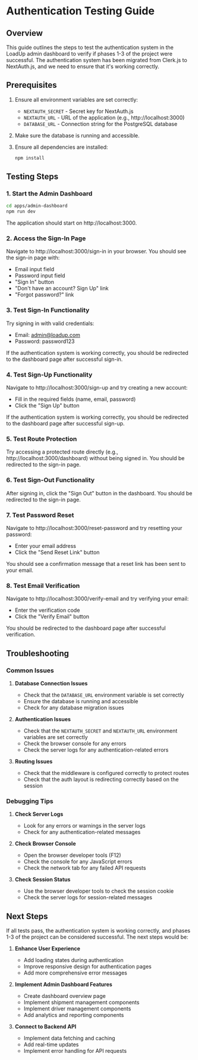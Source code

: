# Authentication Testing Guide

## Overview

This guide outlines the steps to test the authentication system in the LoadUp admin dashboard to verify if phases 1-3 of the project were successful. The authentication system has been migrated from Clerk.js to NextAuth.js, and we need to ensure that it's working correctly.

## Prerequisites

1. Ensure all environment variables are set correctly:
   - `NEXTAUTH_SECRET` - Secret key for NextAuth.js
   - `NEXTAUTH_URL` - URL of the application (e.g., http://localhost:3000)
   - `DATABASE_URL` - Connection string for the PostgreSQL database

2. Make sure the database is running and accessible.

3. Ensure all dependencies are installed:
   ```bash
   npm install
   ```

## Testing Steps

### 1. Start the Admin Dashboard

```bash
cd apps/admin-dashboard
npm run dev
```

The application should start on http://localhost:3000.

### 2. Access the Sign-In Page

Navigate to http://localhost:3000/sign-in in your browser. You should see the sign-in page with:
- Email input field
- Password input field
- "Sign In" button
- "Don't have an account? Sign Up" link
- "Forgot password?" link

### 3. Test Sign-In Functionality

Try signing in with valid credentials:
- Email: admin@loadup.com
- Password: password123

If the authentication system is working correctly, you should be redirected to the dashboard page after successful sign-in.

### 4. Test Sign-Up Functionality

Navigate to http://localhost:3000/sign-up and try creating a new account:
- Fill in the required fields (name, email, password)
- Click the "Sign Up" button

If the authentication system is working correctly, you should be redirected to the dashboard page after successful sign-up.

### 5. Test Route Protection

Try accessing a protected route directly (e.g., http://localhost:3000/dashboard) without being signed in. You should be redirected to the sign-in page.

### 6. Test Sign-Out Functionality

After signing in, click the "Sign Out" button in the dashboard. You should be redirected to the sign-in page.

### 7. Test Password Reset

Navigate to http://localhost:3000/reset-password and try resetting your password:
- Enter your email address
- Click the "Send Reset Link" button

You should see a confirmation message that a reset link has been sent to your email.

### 8. Test Email Verification

Navigate to http://localhost:3000/verify-email and try verifying your email:
- Enter the verification code
- Click the "Verify Email" button

You should be redirected to the dashboard page after successful verification.

## Troubleshooting

### Common Issues

1. **Database Connection Issues**
   - Check that the `DATABASE_URL` environment variable is set correctly
   - Ensure the database is running and accessible
   - Check for any database migration issues

2. **Authentication Issues**
   - Check that the `NEXTAUTH_SECRET` and `NEXTAUTH_URL` environment variables are set correctly
   - Check the browser console for any errors
   - Check the server logs for any authentication-related errors

3. **Routing Issues**
   - Check that the middleware is configured correctly to protect routes
   - Check that the auth layout is redirecting correctly based on the session

### Debugging Tips

1. **Check Server Logs**
   - Look for any errors or warnings in the server logs
   - Check for any authentication-related messages

2. **Check Browser Console**
   - Open the browser developer tools (F12)
   - Check the console for any JavaScript errors
   - Check the network tab for any failed API requests

3. **Check Session Status**
   - Use the browser developer tools to check the session cookie
   - Check the server logs for session-related messages

## Next Steps

If all tests pass, the authentication system is working correctly, and phases 1-3 of the project can be considered successful. The next steps would be:

1. **Enhance User Experience**
   - Add loading states during authentication
   - Improve responsive design for authentication pages
   - Add more comprehensive error messages

2. **Implement Admin Dashboard Features**
   - Create dashboard overview page
   - Implement shipment management components
   - Implement driver management components
   - Add analytics and reporting components

3. **Connect to Backend API**
   - Implement data fetching and caching
   - Add real-time updates
   - Implement error handling for API requests 